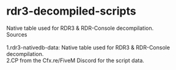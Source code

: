 # rdr3-decompiled-scripts
Native table used for RDR3 &amp; RDR-Console decompilation.</br>
Sources</br></br>
1.rdr3-nativedb-data: Native table used for RDR3 & RDR-Console decompilation.</br>
2.CP from the Cfx.re/FiveM Discord for the script data.
